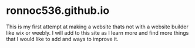 # ronnoc536.github.io
This is my first attempt at making a website thats not with a website builder like wix or weebly. I will add to this site as I learn more and
find more things that I would like to add and ways to improve it. 
